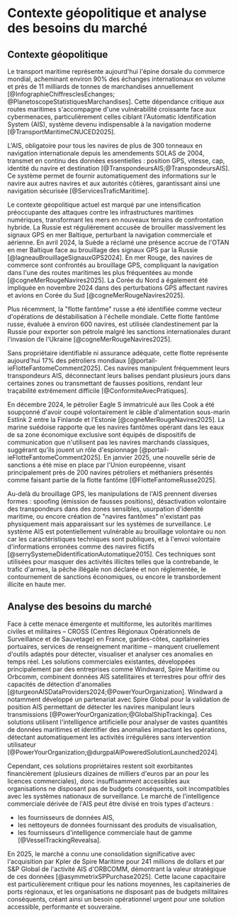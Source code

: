 # Contexte géopolitique et analyse des besoins du marché
## Contexte géopolitique
Le transport maritime représente aujourd'hui l'épine dorsale du commerce mondial, acheminant environ 90% des échanges internationaux en volume et près de 11 milliards de tonnes de marchandises annuellement [@InfographieChiffresclesEchanges; @PlanetoscopeStatistiquesMarchandises]. 
Cette dépendance critique aux routes maritimes s'accompagne d'une vulnérabilité croissante face aux cybermenaces, particulièrement celles ciblant l'Automatic Identification System (AIS), système devenu indispensable à la navigation moderne [@TransportMaritimeCNUCED2025].

L'AIS, obligatoire pour tous les navires de plus de 300 tonneaux en navigation internationale depuis les amendements SOLAS de 2004, transmet en continu des données essentielles : position GPS, vitesse, cap, identité du navire et destination [@TranspondeursAIS;@TranspondeursAIS]. Ce système permet de fournir automatiquement des informations sur le navire aux autres navires et aux autorités côtières, garantissant ainsi une navigation sécurisée [@ServicesTraficMaritime].

Le contexte géopolitique actuel est marqué par une intensification préoccupante des attaques contre les infrastructures maritimes numériques, transformant les mers en nouveaux terrains de confrontation hybride. 
La Russie est régulièrement accusée de brouiller massivement les signaux GPS en mer Baltique, perturbant la navigation commerciale et aérienne. 
En avril 2024, la Suède a réclamé une présence accrue de l'OTAN en mer Baltique face au brouillage des signaux GPS par la Russie [@lagneauBrouillageSignauxGPS2024]. En mer Rouge, des navires de commerce sont confrontés au brouillage GPS, compliquant la navigation dans l'une des routes maritimes les plus fréquentées au monde [@cogneMerRougeNavires2025]. 
La Corée du Nord a également été impliquée en novembre 2024 dans des perturbations GPS affectant navires et avions en Corée du Sud [@cogneMerRougeNavires2025].

Plus récemment, la "flotte fantôme" russe a été identifiée comme vecteur d'opérations de déstabilisation à l'échelle mondiale. 
Cette flotte fantôme russe, évaluée à environ 600 navires, est utilisée clandestinement par la Russie pour exporter son pétrole malgré les sanctions internationales durant l'invasion de l'Ukraine [@cogneMerRougeNavires2025]. 

Sans propriétaire identifiable ni assurance adéquate, cette flotte représente aujourd'hui 17% des pétroliers mondiaux [@portail-ieFlotteFantomeComment2025]. Ces navires manipulent fréquemment leurs transpondeurs AIS, déconnectant leurs balises pendant plusieurs jours dans certaines zones ou transmettant de fausses positions, rendant leur traçabilité extrêmement difficile [@ConformiteAvecPratiques].

En décembre 2024, le pétrolier Eagle S immatriculé aux îles Cook a été soupçonné d'avoir coupé volontairement le câble d'alimentation sous-marin Estlink 2 entre la Finlande et l'Estonie [@cogneMerRougeNavires2025]. 
La marine suédoise rapporte que les navires fantômes opérant dans les eaux de sa zone économique exclusive sont équipés de dispositifs de communication que n'utilisent pas les navires marchands classiques, suggérant qu'ils jouent un rôle d'espionnage [@portail-ieFlotteFantomeComment2025]. 
En janvier 2025, une nouvelle série de sanctions a été mise en place par l'Union européenne, visant principalement près de 200 navires pétroliers et méthaniers présentés comme faisant partie de la flotte fantôme [@FlotteFantomeRusse2025].

Au-delà du brouillage GPS, les manipulations de l'AIS prennent diverses formes : spoofing (émission de fausses positions), désactivation volontaire des transpondeurs dans des zones sensibles, usurpation d'identité maritime, ou encore création de "navires fantômes" n'existant pas physiquement mais apparaissant sur les systèmes de surveillance. 
Le système AIS est potentiellement vulnérable au brouillage volontaire ou non car les caractéristiques techniques sont publiques, et à l'envoi volontaire d'informations erronées comme des navires fictifs [@serrySystemeDidentificationAutomatique2015]. 
Ces techniques sont utilisées pour masquer des activités illicites telles que la contrebande, le trafic d'armes, la pêche illégale non déclarée et non réglementée, le contournement de sanctions économiques, ou encore le transbordement illicite en haute mer.

## Analyse des besoins du marché

Face à cette menace émergente et multiforme, les autorités maritimes civiles et militaires – CROSS (Centres Régionaux Opérationnels de Surveillance et de Sauvetage) en France, gardes-côtes, capitaineries portuaires, services de renseignement maritime – manquent cruellement d'outils adaptés pour détecter, visualiser et analyser ces anomalies en temps réel. 
Les solutions commerciales existantes, développées principalement par des entreprises comme Windward, Spire Maritime ou Orbcomm, combinent données AIS satellitaires et terrestres pour offrir des capacités de détection d'anomalies [@turgeonAISDataProviders2024;@PowerYourOrganization]. 
Windward a notamment développé un partenariat avec Spire Global pour la validation de position AIS permettant de détecter les navires manipulant leurs transmissions [@PowerYourOrganization;@GlobalShipTrackinga]. 
Ces solutions utilisent l'intelligence artificielle pour analyser de vastes quantités de données maritimes et identifier des anomalies impactant les opérations, détectant automatiquement les activités irrégulières sans intervention utilisateur [@PowerYourOrganization;@durgpalAIPoweredSolutionLaunched2024].

Cependant, ces solutions propriétaires restent soit exorbitantes financièrement (plusieurs dizaines de milliers d'euros par an pour les licences commerciales), donc insuffisamment accessibles aux organisations ne disposant pas de budgets conséquents, soit incompatibles avec les systèmes nationaux de surveillance. 
Le marché de l'intelligence commerciale dérivée de l'AIS peut être divisé en trois types d'acteurs : 
- les fournisseurs de données AIS, 
- les nettoyeurs de données fournissant des produits de visualisation, 
- les fournisseurs d'intelligence commerciale haut de gamme [@VesselTrackingRevealsa]. 

En 2025, le marché a connu une consolidation significative avec l'acquisition par Kpler de Spire Maritime pour 241 millions de dollars et par S&P Global de l'activité AIS d'ORBCOMM, démontrant la valeur stratégique de ces données [@asymmetrixSPPurchase2025].
Cette lacune capacitaire est particulièrement critique pour les nations moyennes, les capitaineries de ports régionaux, et les organisations ne disposant pas de budgets militaires conséquents, créant ainsi un besoin opérationnel urgent pour une solution accessible, performante et souveraine. 
 
 

